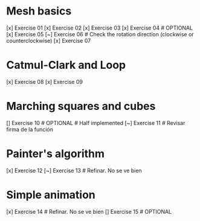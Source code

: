 # Mesh basics
[x] Exercise 01
[x] Exercise 02
[x] Exercise 03 
[x] Exercise 04 # OPTIONAL
[x] Exercise 05
[~] Exercise 06 # Check the rotation direction (clockwise or counterclockwise)
[x] Exercise 07 
# Catmul-Clark and Loop
[x] Exercise 08
[x] Exercise 09
# Marching squares and cubes
[] Exercise 10 # OPTIONAL # Half implemented
[~] Exercise 11 # Revisar firma de la función
# Painter's algorithm
[x] Exercise 12
[~] Exercise 13 # Refinar. No se ve bien
# Simple animation
[x] Exercise 14 # Refinar. No se ve bien
[] Exercise 15 # OPTIONAL

